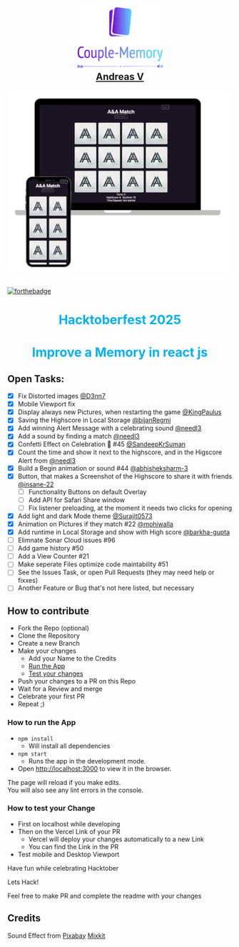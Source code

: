 <h2 align="center">
  <img alt="Demo" width="200" src="./public/img/readme/logo.png" /><br/>
  <a href="https://github.com/idna001" target="_blank">Andreas V</a>
</h2>
<div align="center">
  <img alt="Demo" width="600" src="./public/img/readme/readme-img.png" />
</div>

<br/>

[![forthebadge](https://forthebadge.com/images/badges/open-source.svg)](https://forthebadge.com) &nbsp;

<h1 style="color: #01b0f2; text-align:center">Hacktoberfest 2025</h1>

<h1 style="color: #01b0f2; text-align:center">Improve a Memory in react js</h1>

## Open Tasks:

- [x] Fix Distorted images [@D3nn7](https://github.com/D3nn7)
- [x] Mobile Viewport fix 
- [x] Display always new Pictures, when restarting the game [@KingPaulus](https://github.com/KingPaulus)
- [x] Saving the Highscore in Local Storage [@bijanRegmi](https://github.com/BijanRegmi)
- [x] Add winning Alert Message with a celebrating sound [@needl3](https://github.com/needl3)
- [x] Add a sound by finding a match [@needl3](https://github.com/needl3)
- [x] Confetti Effect on Celebration 🎉 #45  [@SandeepKrSuman](https://github.com/SandeepKrSuman)
- [x] Count the time and show it next to the highscore, and in the Higscore Alert from [@needl3](https://github.com/needl3)
- [X] Build a Begin animation or sound #44 [@abhisheksharm-3](https://github.com/abhisheksharm-3)
- [x] Button, that makes a Screenshot of the Highscore to share it with friends [@insane-22](https://github.com/insane-22)
    - [ ] Functionality Buttons on default Overlay
    - [ ] Add API for Safari Share window
    - [ ] Fix listener preloading, at the moment it needs two clicks for opening
- [x] Add light and dark Mode theme [@Surajit0573](https://github.com/Surajit0573)
- [x] Animation on Pictures if they match #22 [@mohiwalla](https://github.com/mohiwalla)
- [x] Add runtime in Local Storage and show with High score [@barkha-gupta](https://github.com/barkha-gupta)
- [ ] Elimnate Sonar Cloud issues #96
- [ ] Add game history #50
- [ ] Add a View Counter #21
- [ ] Make seperate Files optimize code maintability #51
- [ ] See the Issues Task, or open Pull Requests (they may need help or fixxes)
- [ ] Another Feature or Bug that's not here listed, but necessary

<!-- issueTable -->

<!-- issueTable -->


## How to contribute 

- Fork the Repo (optional)
- Clone the Repository
- Create a new Branch
- Make your changes 
    - Add your Name to the Credits
    - [Run the App](#run-the-app)
    - [Test your changes](#test)
- Push your changes to a PR on this Repo
- Wait for a Review and merge
- Celebrate your first PR
- Repeat ;)

### <a name="run-the-app"></a> How to run the App
- `npm install`
    - Will install all dependencies
- `npm start` 
  - Runs the app in the development mode.
- Open [http://localhost:3000](http://localhost:3000) to view it in the browser.

The page will reload if you make edits.\
You will also see any lint errors in the console.

### <a name="test"></a> How to test your Change
- First on localhost while developing
- Then on the Vercel Link of your PR
    - Vercel will deploy your changes automatically to a new Link
    - You can find the Link in the PR
- Test mobile and Desktop Viewport

Have fun while celebrating Hacktober
 
Lets Hack!

Feel free to make PR and complete the readme with your changes

## Credits
Sound Effect from
<a href="https://pixabay.com/?utm_source=link-attribution&amp;utm_medium=referral&amp;utm_campaign=music&amp;utm_content=6826">Pixabay</a>
<a href="https://mixkit.co">Mixkit</a>
